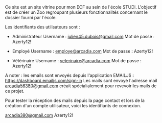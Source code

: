 Ce site est un site vitrine pour mon ECF au sein de l'école STUDI.
L'objectif est de créer un Zoo regroupant plusieurs fonctionnalités concernant le dossier fourni par l'école. 

Les identifiants des utilisateurs sont :
 - Administrateur
Username : julien45.dubois@gmail.com
Mot de passe : Azerty12!

 - Employé
Username : employe@arcadia.com
Mot de passe : Azerty12!

 - Vétérinaire
Username : veterinaire@arcadia.com
Mot de passe : Azerty12!

A noter : les emails sont envoyés depuis l'application EMAILJS :
https://dashboard.emailjs.com/sign-in
Les mails sont envoyé l'adresse mail arcadia56380@gmail.com créait spécialialement pour revevoir les mails de ce projet. 

Pour tester la réception des mails depuis la page contact et lors de la création d'un compte utilisateur, voici les identifiants de connexion.

arcadia380@gmail.com
Azerty12!



